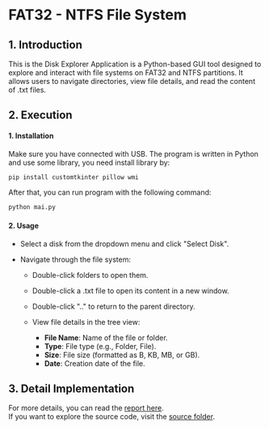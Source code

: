 # FAT32 - NTFS File System

## 1. Introduction

This is the Disk Explorer Application is a Python-based GUI tool designed to explore and interact with file systems on FAT32 and NTFS partitions. It allows users to navigate directories, view file details, and read the content of .txt files.

## 2. Execution
#### 1. Installation
Make sure you have connected with USB.
The program is written in Python and use some library, you need install library by:

```bash
pip install customtkinter pillow wmi
```
After that, you can run program with the following command:

```bash
python mai.py
```
#### 2. Usage
- Select a disk from the dropdown menu and click "Select Disk".

- Navigate through the file system:

	- Double-click folders to open them.
	- Double-click a .txt file to open its content in a new window.
	- Double-click ".." to return to the parent directory.
	- View file details in the tree view:

		- **File Name**: Name of the file or folder.
		- **Type**: File type (e.g., Folder, File).
		- **Size**: File size (formatted as B, KB, MB, or GB).
		- **Date**: Creation date of the file.

## 3. Detail Implementation

For more details, you can read the [report here](./Report/main.pdf).  
If you want to explore the source code, visit the [source folder](./Source/).
